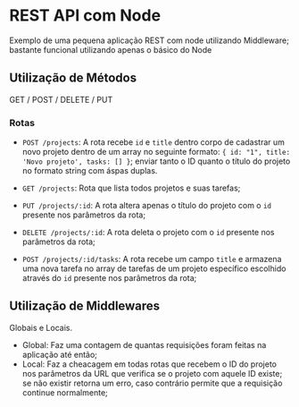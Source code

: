 # REST API com Node
Exemplo de uma pequena aplicação REST com node utilizando Middleware; bastante funcional utilizando apenas o básico do Node

## Utilização de Métodos

GET / POST / DELETE / PUT

### Rotas

- `POST /projects`: A rota recebe `id` e `title` dentro corpo de cadastrar um novo projeto dentro de um array no seguinte formato: `{ id: "1", title: 'Novo projeto', tasks: [] }`; enviar tanto o ID quanto o título do projeto no formato string com áspas duplas.

- `GET /projects`: Rota que lista todos projetos e suas tarefas;

- `PUT /projects/:id`: A rota altera apenas o título do projeto com o `id` presente nos parâmetros da rota;

- `DELETE /projects/:id`: A rota deleta o projeto com o `id` presente nos parâmetros da rota;

- `POST /projects/:id/tasks`: A rota recebe um campo `title` e armazena uma nova tarefa no array de tarefas de um projeto específico escolhido através do `id` presente nos parâmetros da rota;

## Utilização de Middlewares

Globais e Locais.

- Global: Faz uma contagem de quantas requisições foram feitas na aplicação até então;
- Local: Faz a cheacagem em  todas rotas que recebem o ID do projeto nos parâmetros da URL que verifica se o projeto com aquele ID existe; se não existir retorna um erro, caso contrário permite que a requisição continue normalmente;
